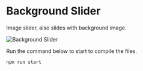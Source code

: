 # Background Slider

Image slider, also slides with background image.

![Background Slider](https://res.cloudinary.com/coffmanjrp-dev/image/upload/v1643420948/coffmanjrp.io/background_slider_793720afbc.png)

Run the command below to start to compile the files.

```
npm run start
```
